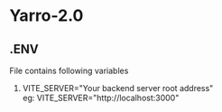 # Yarro-2.0

## .ENV

File contains following variables
1. VITE_SERVER="Your backend server root address" <br />
   eg: VITE_SERVER="http://localhost:3000"
